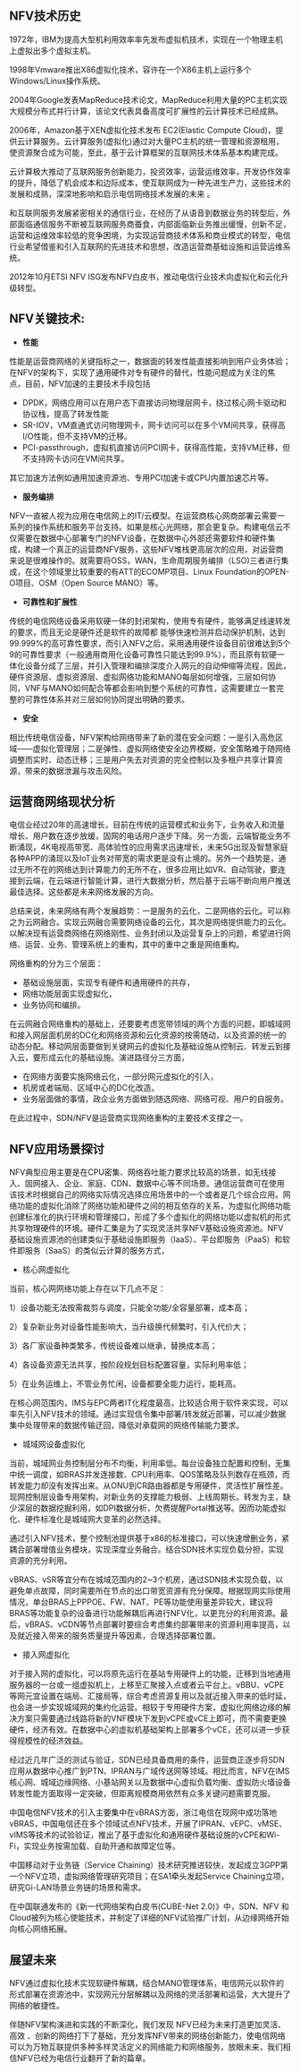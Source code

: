 ## **NFV技术历史**

1972年，IBM为提高大型机利用效率率先发布虚拟机技术，实现在一个物理主机上虚拟出多个虚拟主机。

1998年Vmware推出X86虚拟化技术，容许在一个X86主机上运行多个Windows/Linux操作系统。

2004年Google发表MapReduce技术论文，MapReduce利用大量的PC主机实现大规模分布式并行计算，该论文代表具备高度可扩展性的云计算技术已经成熟。

2006年，Amazon基于XEN虚拟化技术发布 EC2(Elastic Compute Cloud)，提供云计算服务。云计算服务(虚拟化)通过对大量PC主机的统一管理和资源租用，使资源聚合成为可能，至此，基于云计算框架的互联网技术体系基本构建完成。

云计算极大推动了互联网服务创新能力，投资效率，运营运维效率，开发协作效率的提升，降低了机会成本和边际成本，使互联网成为一种先进生产力，这些技术的发展和成熟，深深地影响和启示电信网络技术发展的未来 。

和互联网服务发展紧密相关的通信行业，在经历了从语音到数据业务的转型后，外部面临通信服务不断被互联网服务商蚕食，内部面临新业务推出缓慢，创新不足，运营和运维效率较低的竞争困境，为实现运营商技术体系和商业模式的转型，电信行业希望借鉴和引入互联网的先进技术和思想，改造运营商基础设施和运营运维系统。

2012年10月ETSI NFV ISG发布NFV白皮书，推动电信行业技术向虚拟化和云化升级转型。

## **NFV关键技术:**

- **性能**

性能是运营商网络的关键指标之一，数据面的转发性能直接影响到用户业务体验；在NFV的架构下，实现了通用硬件对专有硬件的替代，性能问题成为关注的焦点，目前，NFV加速的主要技术手段包括

- DPDK，网络应用可以在用户态下直接访问物理层网卡，绕过核心网卡驱动和协议栈，提高了转发性能
- SR-IOV，VM直通式访问物理网卡，网卡访问可以在多个VM间共享，获得高I/O性能，但不支持VM的迁移。
- PCI-passthrough，虚拟机直接访问PCI网卡，获得高性能，支持VM迁移，但不支持网卡访问在VM间共享。

其它加速方法例如通用加速资源池、专用PCI加速卡或CPU内置加速芯片等。

- **服务编排**

NFV一直被人视为应用在电信网上的IT/云模型。在运营商核心网商部署云需要一系列的操作系统和服务平台支持。如果是核心光网络，那会更复杂。构建电信云不仅需要在数据中心部署专门的NFV设备，在数据中心外部还需要软件和硬件集成，构建一个真正的运营商NFV服务，这些NFV堆栈更高层次的应用，对运营商来说是很难操作的。就需要将OSS，WAN，生命周期服务编排（LSO)三者进行集成，在这个领域里比较重要的有ATT的ECOMP项目、Linux Foundation的OPEN-O项目、OSM（Open Source MANO）等。

- **可靠性和扩展性**

传统的电信网络设备采用软硬一体的封闭架构，使用专有硬件，能够满足线速转发的要求，而且无论是硬件还是软件的故障都 能够快速检测并启动保护机制，达到99.999%的高可靠性要求，而引入NFV之后，采用通用硬件设备目前很难达到5个9的可靠性要求（一般通用商用化设备可靠性只能达到99.9%），而且原有软硬一体化设备分成了三层，并引入管理和编排深度介入网元的自动伸缩等流程，因此，硬件资源层、虚拟资源层、虚拟网络功能和MANO每层如何增强，三层如何协同，VNF与MANO如何配合等都会影响到整个系统的可靠性，这需要建立一套完整的可靠性体系并对三层如何协同提出明确的要求。

- **安全**

相比传统电信设备，NFV架构给网络带来了新的潜在安全问题：一是引入高危区域——虚拟化管理层；二是弹性、虚拟网络使安全边界模糊，安全策略难于随网络调整而实时、动态迁移；三是用户失去对资源的完全控制以及多租户共享计算资源，带来的数据泄漏与攻击风险。

## **运营商网络现状分析**

电信业经过20年的高速增长，目前在传统的运营模式和业务下，业务收入和流量增长、用户数在逐步放缓，固网的电话用户逐步下降。另一方面，云端智能业务不断涌现，4K电视高带宽、高体验性的应用需求迅速增长，未来5G出现及智慧家庭各种APP的涌现以及IoT业务对带宽的需求更是没有止境的。另外一个趋势是，通过无所不在的网络达到计算能力的无所不在，很多应用比如VR、自动驾驶，要连接到云端，在云端进行智能计算，进行大数据分析，然后基于云端不断向用户推送最佳选择。这些都是未来网络发展的方向。

总结来说，未来网络有两个发展趋势：一是服务的云化，二是网络的云化。可以称之为云网融合。实现云网融合需要网络设备的云化，其次是网络提供能力的云化。以解决现有运营商网络在网络刚性、业务封闭以及运营复杂上的问题，希望进行网络、运营、业务、管理系统上的重构，其中的重中之重是网络重构。

网络重构的分为三个层面：

- 基础设施层面，实现专有硬件和通用硬件的共存，
- 网络功能层面实现虚拟化，
- 业务协同和编排。

在云网融合网络重构的基础上，还要要考虑宽带领域的两个方面的问题，即城域网和接入网层面机房的DC化和网络资源和云化资源的按需随动，以及资源的统一的动态分配。移动网层面要做到关键网云的虚拟化及基础设施从控制云、转发云到接入云，要形成云化的基础设施。演进路径分三方面，

- 在网络方面要实施网络云化，一部分网元虚拟化的引入，
- 机房或者端局、区域中心的DC化改造。
- 业务层面做的事情，政企业务方面做到随选网络、网络可视、用户的自服务。

在此过程中，SDN/NFV是运营商实现网络重构的主要技术支撑之一。

## **NFV应用场景探讨**

NFV典型应用主要是在CPU密集、网络吞吐能力要求比较高的场景，如无线接入、固网接入、企业、家庭、CDN、数据中心等不同场景。通信运营商可在使用该技术时根据自己的网络实际情况选择应用场景中的一个或者是几个综合应用。网络功能的虚拟化消除了网络功能和硬件之间的相互依存的关系，为虚拟化网络功能创建标准化的执行环境和管理接口，形成了多个虚拟化的网络功能以虚拟机的形式共享物理硬件的环境。硬件汇集是为了实现灵活共享NFV基础设施资源池。NFV基础设施资源池的创建类似于基础设施即服务（IaaS）、平台即服务（PaaS）和软件即服务（SaaS）的类似云计算的服务方式，

- 核心网虚拟化

当前，核心网网络功能上存在以下几点不足：

1）设备功能无法按需裁剪与调度，只能全功能/全容量部署，成本高；

2）复杂新业务对设备性能影响大，当升级换代频繁时，引入代价大；

3）各厂家设备种类繁多，传统设备难以继承，替换成本高；

4）各设备资源无法共享，按阶段规划目标配置容量，实际利用率低；

5）在业务运维上，不管业务忙闲，设备都要全能力运行，能耗高。

在核心网范围内，IMS与EPC两者IT化程度最高，比较适合用于软件来实现，可以率先引入NFV技术的领域。通过实现信令集中部署/转发就近部署，可以减少数据集中处理带来的数据传输迂回，降低对承载网的网络传输能力要求。

- 城域网设备虚拟化

当前，城域网业务控制层分布不均衡，利用率低。每台设备独立配置和控制，无集中统一调度，如BRAS并发连接数、CPU利用率、QOS策略及队列数存在瓶颈，而转发能力却没有发挥出来。从ONU到CR路由器都是专用硬件，灵活性扩展性差。现网控制层设备专用架构，对新业务的支撑能力极弱、上线周期长。转发为主，缺少深层的数据挖掘利用，如DPI数据分析，欠费提醒Portal推送等。因而功能虚拟化、硬件标准化是城域网大变革的必然选择。

通过引入NFV技术，整个控制池提供基于x86的标准接口，可以快速增删业务，紧耦合部署增值业务模块，实现深度业务融合。结合SDN技术实现负载分担，实现资源的充分利用。

vBRAS、vSR等宜分布在城域范围内的2~3个机房，通过SDN技术实现负载，以避免单点故障，同时需要所在节点的出口带宽资源有充分保障。根据现网实际使用情况，单台BRAS上PPPOE、FW、NAT、PE等功能使用量差异较大，建议将BRAS等功能复杂的设备进行功能解耦后再进行NFV化，以更充分的利用资源。最后，vBRAS、vCDN等节点部署时要综合考虑集约部署带来的资源利用率提高，以及就近接入带来的服务质量提升等因素，合理选择部署位置。

- 接入网虚拟化

对于接入网的虚拟化，可以将原先运行在基站专用硬件上的功能，迁移到当地通用服务器的一台或一组虚拟机上，上移至汇聚接入点或者云平台上。vBBU、vCPE等网元宜设置在端局、汇接局等，综合考虑资源复用以及就近接入带来的低时延，也会进一步实现城域网的集约化运营。相较于专用硬件方案，虚拟化网络边缘的解决方案只需要通过线路将新的VNF模块下发到vCPE或vCE上即可，而不需要更换硬件，经济有效。在数据中心的虚拟机基础架构上部署多个vCE，还可以进一步获得规模性的经济效益。

经过近几年广泛的测试与验证，SDN已经具备商用的条件，运营商正逐步将SDN应用从数据中心推广到PTN、IPRAN与广域传送网等领域。相比而言，NFV在IMS核心网、城域边缘网络、小基站网关以及数据中心虚拟负载均衡、虚拟防火墙设备转发性能方面取得一定突破，但距离规模商用依然有众多关键问题需要克服。

中国电信NFV技术的引入主要集中在vBRAS方面，浙江电信在现网中成功落地vBRAS，中国电信还在多个领域试点NFV技术，开展了IPRAN、vEPC、vMSE、vIMS等技术的试验验证，推出了基于虚拟化和通用硬件基础设施的vCPE和Wi-Fi，实现业务按需加载、自助开通和故障定位等。

中国移动对于业务链（Service Chaining）技术研究推进较快，发起成立3GPP第一个NFV立项，虚拟网络管理研究项目；在SA1牵头发起Service Chaining立项，研究Gi-LAN场景业务链的场景和需求。

在中国联通发布的《新一代网络架构白皮书(CUBE-Net 2.0)》中，SDN、NFV 和Cloud被列为核心使能技术，并制定了详细的NFV试验推广计划，从边缘网络开始向核心网络拓展。

## **展望未来**

NFV通过虚拟化技术实现软硬件解耦，结合MANO管理体系，电信网元以软件的形式部署在资源池中，实现网元分层解耦以及网络的灵活部署和运营，大大提升了网络的敏捷性。

伴随NFV架构演进和实践的不断深化，我们发现 NFV已经为未来打造更加灵活、高效 、创新的网络打下了基础，充分发挥NFV带来的网络创新能力，使电信网络可以为万物互联提供多种多样灵活定义的网络能力和网络服务，放眼未来，我们相信NFV已经为电信行业翻开了新的篇章。
